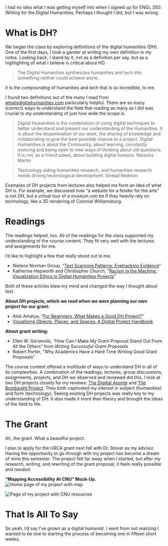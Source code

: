 I had no idea what I was getting myself into when I signed up for ENGL 350: Writing for the Digital Humanities. Perhaps I thought I did, but I was wrong.

# What is DH?
We began the class by exploring definitions of the digital humanities (DH). One of the first days, I took a gander at writing my own definition in my notes. Looking back, I stand by it, not as a definition per say, but as a highlighting of what I believe is critical about HD.

> The Digital Humanities synthesizes humanities and tech into something neither could achieve alone.
 
It is the _compounding_ of humanities and tech that is so incredible, to me.

I found two definitions out of the many I read from [whatisdigitalhumanities.com](https://whatisdigitalhumanities.com/) particularly helpful. There are so many (correct) ways to understand the field that reading as many as I did was crucial to my understanding of just how wide the scope is.

> Digital Humanities is the combination of using digital techniques to better understand and present our understanding of the Humanities. It is about the dissemination of our work, the sharing of knowledge and collaborating to give the best possible chance to a project. Digital Humanities is about the Community, about learning, constantly evolving and being open to new ways of thinking about old questions. It is not, as a friend asked, about building digital humans. Natasha Martin
 
> Technology aiding humanities research, and humanities research needs driving technological development. Sinéad Redmon
 
Examples of DH projects from lectures also helped me form an idea of what DH is. For example, we discussed how “a website for a fender for the arts” is not DH, but a virtual tour of a museum _can_ be if they heavily rely on technology, like a 3D rendering of Colonial Williamsburg.

# Readings
The readings helped, too. All of the readings for the class supported my understanding of the course content. They fit very well with the lectures and assignments for me. 

I’d like to highlight a few that really stood out to me.

* Nielson Norman Group, “[Text Scanning Patterns: Eyetracking Evidence](https://www.nngroup.com/articles/text-scanning-patterns-eyetracking/)”
* Katherine Hepworth and Christopher Church, “[Racism in the Machine: Visualization Ethics in Digital Humanities Projects](http://www.digitalhumanities.org/dhq/vol/12/4/000408/000408.html)”

Both of these articles blew my mind and changed the way I thought about text.

**About DH projects, which we read when we were planning our own project for our grant:**
* Alok Amatya, “[For Beginners, What Makes a Good DH Project?](https://www.hastac.org/blogs/alok/2017/09/22/beginners-what-makes-good-dh-project)”
* [Visualizing Objects, Places, and Spaces: A Digital Project Handbook](https://handbook.pubpub.org/tools)

**About grant writing:**
* Ellen W. Gorsevski, “How Can I Make My Grant Proposal Stand Out From All the Others” from _Writing Successful Grant Proposals_
* Robert Porter, “Why Academics Have a Hard Time Writing Good Grant Proposals”

The course content offered a multitude of ways to understand DH in all of its complexities. A combination of the readings, lectures, group discussions, assignments, projects, and DH we observed and reviewed did this. I look at two DH projects closely for my reviews: [The Digitial Aponte](LINK) and [The Bombsight Project](LINK). They both captivated my interest in subject (humanities) and form (technology). Seeing existing DH projects was really key to my understanding of DH. It also made it more than theory and brought the ideas of the field to life.

# The Grant
Ah, the grant. What a beautiful project.

I plan to apply for the URCA grant next fall with Dr. Stover as my advisor. Having the opportunity to go through with my project has become a dream of mine this semester. The project felt far away when I started, but after my research, writing, and rewriting of the grant proposal, it feels really possible and _needed_.

**“Mapping Accessibility At CNU” Mock-Up.**
![Home page of my project with map](https://dsm04pap002files.storage.live.com/y4mJp2lYmyLrF1r8A2tnMzwk503XDjWE6jnEsX7xOKKDiESB-App5BK4atyop9NTz4_PEz7fU-iADxGavu7fkvsjxaWCfHc0Mx4JRzcpgJWVrTZuiH7R41KgeD9uHIFzdH2GFE1Io-AhfAonHv8NAAovaBL3JfhTOcv9VnnNAbgPBM1SVAbnutD2FP7uwS-M7In?width=1793&height=966&cropmode=none)

![Page of my project with CNU resources](https://dsm04pap002files.storage.live.com/y4mWw4lLcigKE4iV8haZeT4YQOtxxwMhNwctLf98ynZl_Ape6JjTes1KU36roH9DqnChO0IS41t-Ygxj-xetTl2xgUzLmA5_PsuSftDshciatgOaP_qM7W1mjS0OEcE2cWotEwM8N30vFfOUxk9-dHoMezaGgP_wRbSOwOgA5t-uchS6TCuzbD4vAC2I0sxDMW2?width=1793&height=1002&cropmode=none)

# That Is All To Say
So yeah, I’d say I’ve grown as a digital humanist. I went from not realizing I wanted to be one to starting the process of becoming one in fifteen short weeks.
